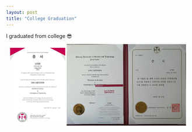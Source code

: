 ```yaml
---
layout: post
title: "College Graduation"
---
```


I graduated from college 😎

<center> <img src="/experiences/images/graduation.jpg" width="30%" height="30%">  <img src="/experiences/images/graduation2.jpg" width="65%" height="65%"> </center>